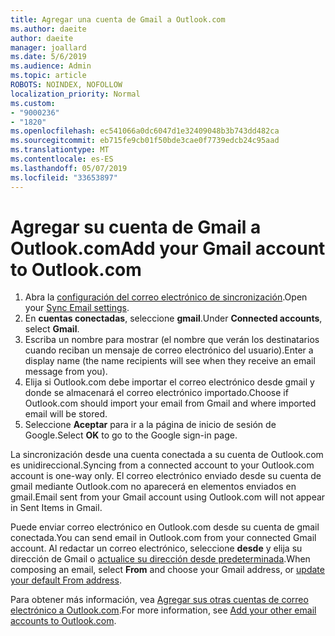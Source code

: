```yaml
---
title: Agregar una cuenta de Gmail a Outlook.com
ms.author: daeite
author: daeite
manager: joallard
ms.date: 5/6/2019
ms.audience: Admin
ms.topic: article
ROBOTS: NOINDEX, NOFOLLOW
localization_priority: Normal
ms.custom:
- "9000236"
- "1820"
ms.openlocfilehash: ec541066a0dc6047d1e32409048b3b743dd482ca
ms.sourcegitcommit: eb715fe9cb01f50bde3cae0f7739edcb24c95aad
ms.translationtype: MT
ms.contentlocale: es-ES
ms.lasthandoff: 05/07/2019
ms.locfileid: "33653897"
---
```

# <a name="add-your-gmail-account-to-outlookcom"></a><span data-ttu-id="e71d7-102">Agregar su cuenta de Gmail a Outlook.com</span><span class="sxs-lookup"><span data-stu-id="e71d7-102">Add your Gmail account to Outlook.com</span></span>

1. <span data-ttu-id="e71d7-103">Abra la [configuración del correo electrónico de sincronización](https://go.microsoft.com/fwlink/?linkid=875264).</span><span class="sxs-lookup"><span data-stu-id="e71d7-103">Open your [Sync Email settings](https://go.microsoft.com/fwlink/?linkid=875264).</span></span>
2. <span data-ttu-id="e71d7-104">En **cuentas conectadas**, seleccione **gmail**.</span><span class="sxs-lookup"><span data-stu-id="e71d7-104">Under **Connected accounts**, select **Gmail**.</span></span>
3. <span data-ttu-id="e71d7-105">Escriba un nombre para mostrar (el nombre que verán los destinatarios cuando reciban un mensaje de correo electrónico del usuario).</span><span class="sxs-lookup"><span data-stu-id="e71d7-105">Enter a display name (the name recipients will see when they receive an email message from you).</span></span>
4. <span data-ttu-id="e71d7-106">Elija si Outlook.com debe importar el correo electrónico desde gmail y donde se almacenará el correo electrónico importado.</span><span class="sxs-lookup"><span data-stu-id="e71d7-106">Choose if Outlook.com should import your email from Gmail and where imported email will be stored.</span></span>
5. <span data-ttu-id="e71d7-107">Seleccione **Aceptar** para ir a la página de inicio de sesión de Google.</span><span class="sxs-lookup"><span data-stu-id="e71d7-107">Select **OK** to go to the Google sign-in page.</span></span>

<span data-ttu-id="e71d7-108">La sincronización desde una cuenta conectada a su cuenta de Outlook.com es unidireccional.</span><span class="sxs-lookup"><span data-stu-id="e71d7-108">Syncing from a connected account to your Outlook.com account is one-way only.</span></span> <span data-ttu-id="e71d7-109">El correo electrónico enviado desde su cuenta de gmail mediante Outlook.com no aparecerá en elementos enviados en gmail.</span><span class="sxs-lookup"><span data-stu-id="e71d7-109">Email sent from your Gmail account using Outlook.com will not appear in Sent Items in Gmail.</span></span>

<span data-ttu-id="e71d7-110">Puede enviar correo electrónico en Outlook.com desde su cuenta de gmail conectada.</span><span class="sxs-lookup"><span data-stu-id="e71d7-110">You can send email in Outlook.com from your connected Gmail account.</span></span> <span data-ttu-id="e71d7-111">Al redactar un correo electrónico, seleccione **desde** y elija su dirección de Gmail o [actualice su dirección desde predeterminada](https://go.microsoft.com/fwlink/?linkid=875264).</span><span class="sxs-lookup"><span data-stu-id="e71d7-111">When composing an email, select **From** and choose your Gmail address, or [update your default From address](https://go.microsoft.com/fwlink/?linkid=875264).</span></span>

<span data-ttu-id="e71d7-112">Para obtener más información, vea [Agregar sus otras cuentas de correo electrónico a Outlook.com](https://support.office.com/article/c5224df4-5885-4e79-91ba-523aa743f0ba).</span><span class="sxs-lookup"><span data-stu-id="e71d7-112">For more information, see [Add your other email accounts to Outlook.com](https://support.office.com/article/c5224df4-5885-4e79-91ba-523aa743f0ba).</span></span>